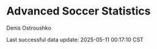 # Advanced Soccer Statistics
Denis Ostroushko

<!-- gfm -->

Last successful data update: 2025-05-11 00:17:10 CST
